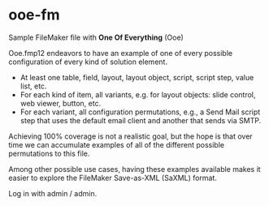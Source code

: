 # ooe-fm
Sample FileMaker file with __One Of Everything__ (Ooe)

Ooe.fmp12 endeavors to have an example of one of every possible configuration of every kind of solution element.

- At least one table, field, layout, layout object, script, script step, value list, etc.
- For each kind of item, all variants, e.g. for layout objects: slide control, web viewer, button, etc.
- For each variant, all configuration permutations, e.g., a Send Mail script step that uses the default email client and another that sends via SMTP.

Achieving 100% coverage is not a realistic goal, but the hope is that over time we can accumulate examples of all of the different possible permutations to this file.

Among other possible use cases, having these examples available makes it easier to explore the FileMaker Save-as-XML (SaXML) format.

Log in with admin / admin.
